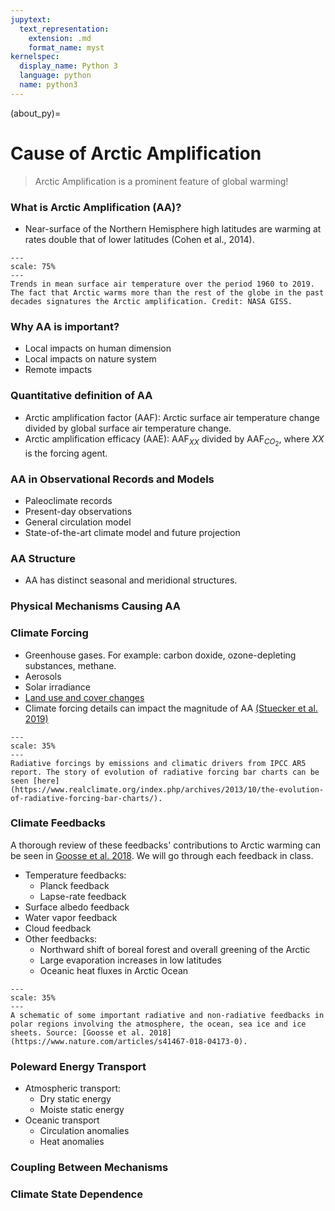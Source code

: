 ```yaml
---
jupytext:
  text_representation:
    extension: .md
    format_name: myst
kernelspec:
  display_name: Python 3
  language: python
  name: python3
---
```


(about_py)=

# Cause of Arctic Amplification

> Arctic Amplification is a prominent feature of global warming!

### What is Arctic Amplification (AA)?

- Near-surface of the Northern Hemisphere high latitudes are warming at rates double that of lower latitudes (Cohen et al., 2014).

```{figure} /_static/lecture_specific/figures/acw_giss_map_1960_2019.png
---
scale: 75%
---
Trends in mean surface air temperature over the period 1960 to 2019. The fact that Arctic warms more than the rest of the globe in the past decades signatures the Arctic amplification. Credit: NASA GISS.
```

### Why AA is important?

- Local impacts on human dimension
- Local impacts on nature system
- Remote impacts

### Quantitative definition of AA

- Arctic amplification factor (AAF): Arctic surface air temperature change divided by global surface air temperature change.
- Arctic amplification efficacy (AAE): AAF$_{XX}$ divided by AAF$_{CO_2}$, where $XX$ is the forcing agent.

### AA in Observational Records and Models

- Paleoclimate records
- Present-day observations
- General circulation model
- State-of-the-art climate model and future projection

### AA Structure

- AA has distinct seasonal and meridional structures.

### Physical Mechanisms Causing AA

### Climate Forcing

- Greenhouse gases. For example: carbon doxide, ozone-depleting substances, methane.
- Aerosols 
- Solar irradiance 
- [Land use and cover changes](https://littleyuchiao.wixsite.com/yuchiaol/recruiting)
- Climate forcing details can impact the magnitude of AA [(Stuecker et al. 2019)](https://www.nature.com/articles/s41558-018-0339-y)

```{figure} /_static/lecture_specific/figures/ipcc_rad_forc_ar5.jpeg
---
scale: 35%
---
Radiative forcings by emissions and climatic drivers from IPCC AR5 report. The story of evolution of radiative forcing bar charts can be seen [here](https://www.realclimate.org/index.php/archives/2013/10/the-evolution-of-radiative-forcing-bar-charts/).
```

### Climate Feedbacks

A thorough review of these feedbacks' contributions to Arctic warming can be seen in [Goosse et al. 2018](https://www.nature.com/articles/s41467-018-04173-0). We will go through each feedback in class.

- Temperature feedbacks:
  - Planck feedback
  - Lapse-rate feedback
- Surface albedo feedback
- Water vapor feedback
- Cloud feedback
- Other feedbacks:
  - Northward shift of boreal forest and overall greening of the Arctic
  - Large evaporation increases in low latitudes
  - Oceanic heat fluxes in Arctic Ocean

```{figure} /_static/lecture_specific/figures/feedback_polar.png
---
scale: 35%
---
A schematic of some important radiative and non-radiative feedbacks in polar regions involving the atmosphere, the ocean, sea ice and ice sheets. Source: [Goosse et al. 2018](https://www.nature.com/articles/s41467-018-04173-0).
```

### Poleward Energy Transport

- Atmospheric transport:
  - Dry static energy
  - Moiste static energy
- Oceanic transport
  - Circulation anomalies
  - Heat anomalies

### Coupling Between Mechanisms 

### Climate State Dependence


